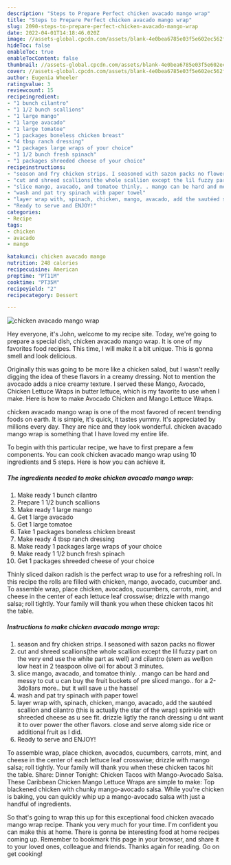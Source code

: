 ```yaml
---
description: "Steps to Prepare Perfect chicken avacado mango wrap"
title: "Steps to Prepare Perfect chicken avacado mango wrap"
slug: 2090-steps-to-prepare-perfect-chicken-avacado-mango-wrap
date: 2022-04-01T14:18:46.020Z
image: //assets-global.cpcdn.com/assets/blank-4e0bea6785e03f5e602ec562f230caae08da540cada707380b4fe1bbebba43da.png
hideToc: false
enableToc: true
enableTocContent: false
thumbnail: //assets-global.cpcdn.com/assets/blank-4e0bea6785e03f5e602ec562f230caae08da540cada707380b4fe1bbebba43da.png
cover: //assets-global.cpcdn.com/assets/blank-4e0bea6785e03f5e602ec562f230caae08da540cada707380b4fe1bbebba43da.png
author: Eugenia Wheeler
ratingvalue: 3
reviewcount: 15
recipeingredient:
- "1 bunch cilantro"
- "1 1/2 bunch scallions"
- "1 large mango"
- "1 large avacado"
- "1 large tomatoe"
- "1 packages boneless chicken breast"
- "4 tbsp ranch dressing"
- "1 packages large wraps of your choice"
- "1 1/2 bunch fresh spinach"
- "1 packages shreeded cheese of your choice"
recipeinstructions:
- "season and fry chicken strips. I seasoned with sazon packs no flower"
- "cut and shreed scallions(the whole scallion except the lil fuzzy part on the very end use the white part as well) and cilantro (stem as well)on low heat in 2 teaspoon olive oil for about 3 minutes."
- "slice mango, avacado, and tomatoe thinly. . mango can be hard and messy to cut u can buy the fruit buckets of pre sliced mango.. for a 2-3dollars more.. but it will save u the hassel"
- "wash and pat try spinach with paper towel"
- "layer wrap with, spinach, chicken, mango, avacado, add the sautéed scallion and cilantro (this is actually the star of the wrap) sprinkle with shreeded cheese as u see fit. drizzle ligtly the ranch dressing u dnt want it to over power the other flavors. close and serve alomg side rice or additional fruit as I did."
- "Ready to serve and ENJOY!"
categories:
- Recipe
tags:
- chicken
- avacado
- mango

katakunci: chicken avacado mango 
nutrition: 248 calories
recipecuisine: American
preptime: "PT11M"
cooktime: "PT35M"
recipeyield: "2"
recipecategory: Dessert

---
```



![chicken avacado mango wrap](//assets-global.cpcdn.com/assets/blank-4e0bea6785e03f5e602ec562f230caae08da540cada707380b4fe1bbebba43da.png)

Hey everyone, it's John, welcome to my recipe site. Today, we're going to prepare a special dish, chicken avacado mango wrap. It is one of my favorites food recipes. This time, I will make it a bit unique. This is gonna smell and look delicious.

Originally this was going to be more like a chicken salad, but I wasn&#39;t really digging the idea of these flavors in a creamy dressing. Not to mention the avocado adds a nice creamy texture. I served these Mango, Avocado, Chicken Lettuce Wraps in butter lettuce, which is my favorite to use when I make. Here is how to make Avocado Chicken and Mango Lettuce Wraps.

chicken avacado mango wrap is one of the most favored of recent trending foods on earth. It is simple, it's quick, it tastes yummy. It's appreciated by millions every day. They are nice and they look wonderful. chicken avacado mango wrap is something that I have loved my entire life.


To begin with this particular recipe, we have to first prepare a few components. You can cook chicken avacado mango wrap using 10 ingredients and 5 steps. Here is how you can achieve it.

<!--inarticleads1-->

##### The ingredients needed to make chicken avacado mango wrap:

1. Make ready 1 bunch cilantro
1. Prepare 1 1/2 bunch scallions
1. Make ready 1 large mango
1. Get 1 large avacado
1. Get 1 large tomatoe
1. Take 1 packages boneless chicken breast
1. Make ready 4 tbsp ranch dressing
1. Make ready 1 packages large wraps of your choice
1. Make ready 1 1/2 bunch fresh spinach
1. Get 1 packages shreeded cheese of your choice


Thinly sliced daikon radish is the perfect wrap to use for a refreshing roll. In this recipe the rolls are filled with chicken, mango, avocado, cucumber and. To assemble wrap, place chicken, avocados, cucumbers, carrots, mint, and cheese in the center of each lettuce leaf crosswise; drizzle with mango salsa; roll tightly. Your family will thank you when these chicken tacos hit the table. 

<!--inarticleads2-->

##### Instructions to make chicken avacado mango wrap:

1. season and fry chicken strips. I seasoned with sazon packs no flower
1. cut and shreed scallions(the whole scallion except the lil fuzzy part on the very end use the white part as well) and cilantro (stem as well)on low heat in 2 teaspoon olive oil for about 3 minutes.
1. slice mango, avacado, and tomatoe thinly. . mango can be hard and messy to cut u can buy the fruit buckets of pre sliced mango.. for a 2-3dollars more.. but it will save u the hassel
1. wash and pat try spinach with paper towel
1. layer wrap with, spinach, chicken, mango, avacado, add the sautéed scallion and cilantro (this is actually the star of the wrap) sprinkle with shreeded cheese as u see fit. drizzle ligtly the ranch dressing u dnt want it to over power the other flavors. close and serve alomg side rice or additional fruit as I did.
1. Ready to serve and ENJOY!

To assemble wrap, place chicken, avocados, cucumbers, carrots, mint, and cheese in the center of each lettuce leaf crosswise; drizzle with mango salsa; roll tightly. Your family will thank you when these chicken tacos hit the table. Share: Dinner Tonight: Chicken Tacos with Mango-Avocado Salsa. These Caribbean Chicken Mango Lettuce Wraps are simple to make: Top blackened chicken with chunky mango-avocado salsa. While you&#39;re chicken is baking, you can quickly whip up a mango-avocado salsa with just a handful of ingredients. 

So that's going to wrap this up for this exceptional food chicken avacado mango wrap recipe. Thank you very much for your time. I'm confident you can make this at home. There is gonna be interesting food at home recipes coming up. Remember to bookmark this page in your browser, and share it to your loved ones, colleague and friends. Thanks again for reading. Go on get cooking!
